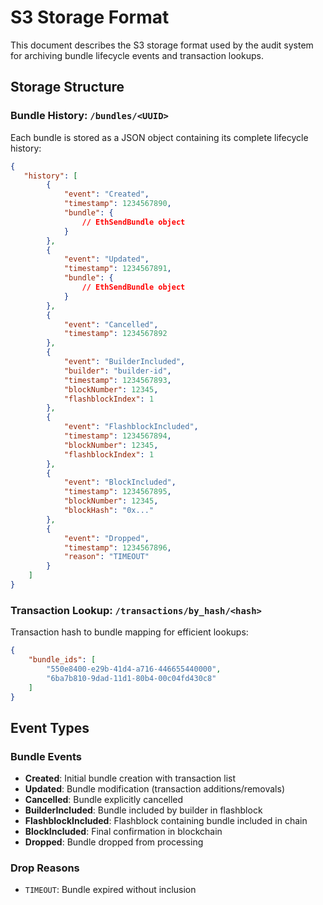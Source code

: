 # S3 Storage Format

This document describes the S3 storage format used by the audit system for archiving bundle lifecycle events and transaction lookups.

## Storage Structure

### Bundle History: `/bundles/<UUID>`

Each bundle is stored as a JSON object containing its complete lifecycle history:

```json
{
   "history": [
        {
            "event": "Created",
            "timestamp": 1234567890,
            "bundle": {
                // EthSendBundle object
            }
        },
        {
            "event": "Updated",
            "timestamp": 1234567891,
            "bundle": {
                // EthSendBundle object
            }
        },
        {
            "event": "Cancelled",
            "timestamp": 1234567892
        },
        {
            "event": "BuilderIncluded",
            "builder": "builder-id",
            "timestamp": 1234567893,
            "blockNumber": 12345,
            "flashblockIndex": 1
        },
        {
            "event": "FlashblockIncluded",
            "timestamp": 1234567894,
            "blockNumber": 12345,
            "flashblockIndex": 1
        },
        {
            "event": "BlockIncluded",
            "timestamp": 1234567895,
            "blockNumber": 12345,
            "blockHash": "0x..."
        },
        {
            "event": "Dropped",
            "timestamp": 1234567896,
            "reason": "TIMEOUT"
        }
    ]
}
```

### Transaction Lookup: `/transactions/by_hash/<hash>`

Transaction hash to bundle mapping for efficient lookups:

```json
{
    "bundle_ids": [
        "550e8400-e29b-41d4-a716-446655440000",
        "6ba7b810-9dad-11d1-80b4-00c04fd430c8"
    ]
}
```

## Event Types

### Bundle Events

- **Created**: Initial bundle creation with transaction list
- **Updated**: Bundle modification (transaction additions/removals)
- **Cancelled**: Bundle explicitly cancelled
- **BuilderIncluded**: Bundle included by builder in flashblock
- **FlashblockIncluded**: Flashblock containing bundle included in chain
- **BlockIncluded**: Final confirmation in blockchain
- **Dropped**: Bundle dropped from processing

### Drop Reasons

- `TIMEOUT`: Bundle expired without inclusion